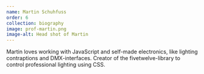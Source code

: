 ```yaml
---
name: Martin Schuhfuss
order: 6
collection: biography
image: prof-martin.png
image-alt: Head shot of Martin
---
```

Martin loves working with JavaScript and self-made electronics, like lighting contraptions and DMX-interfaces. Creator of the fivetwelve-library to control professional lighting using CSS.